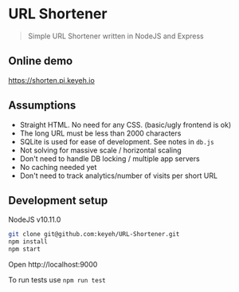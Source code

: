 # URL Shortener

> Simple URL Shortener written in NodeJS and Express

## Online demo

https://shorten.pi.keyeh.io

## Assumptions

-   Straight HTML. No need for any CSS. (basic/ugly frontend is ok)
-   The long URL must be less than 2000 characters
-   SQLite is used for ease of development. See notes in `db.js`
-   Not solving for massive scale / horizontal scaling
-   Don't need to handle DB locking / multiple app servers
-   No caching needed yet
-   Don't need to track analytics/number of visits per short URL

## Development setup

NodeJS v10.11.0

```sh
git clone git@github.com:keyeh/URL-Shortener.git
npm install
npm start
```

Open http://localhost:9000

To run tests use `npm run test`
